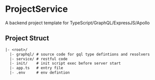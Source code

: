 # ProjectService

A backend project template for TypeScript/GraphQL/ExpressJS/Apollo


## Project Struct 

```txt
|- <root>/
  |- graphql/ # source code for gql type defintions and resolvers
  |- service/ # restful code 
  |- init/    # init script exec before server start
  |- app.ts   # entry file
  |- .env     # env defintion
```
